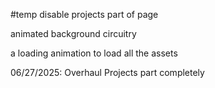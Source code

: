 #temp disable projects part of page

animated background circuitry

a loading animation to load all the assets

06/27/2025: Overhaul Projects part completely
